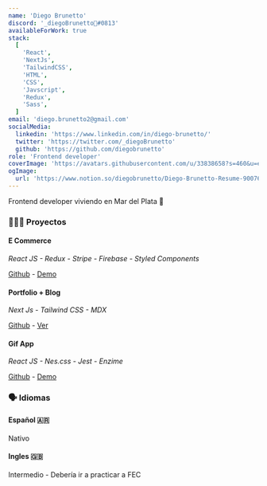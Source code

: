 ```yaml
---
name: 'Diego Brunetto'
discord: '_diegoBrunetto🌴#0813'
availableForWork: true
stack:
  [
    'React',
    'NextJs',
    'TailwindCSS',
    'HTML',
    'CSS',
    'Javscript',
    'Redux',
    'Sass',
  ]
email: 'diego.brunetto2@gmail.com'
socialMedia:
  linkedin: 'https://www.linkedin.com/in/diego-brunetto/'
  twitter: 'https://twitter.com/_diegoBrunetto'
  github: 'https://github.com/diegobrunetto'
role: 'Frontend developer'
coverImage: 'https://avatars.githubusercontent.com/u/33838658?s=460&u=eb871541d2bfc3b703f0aa77e32a7cabdd50b2e5&v=4'
ogImage:
  url: 'https://www.notion.so/diegobrunetto/Diego-Brunetto-Resume-900764c5624348f6b5dad582d84b5b46'
---
```


Frontend developer viviendo en Mar del Plata 🌊

### **👩🏻‍💻** Proyectos

#### E Commerce

_React JS - Redux - Stripe - Firebase - Styled Components_

[Github](https://github.com/diegobrunetto/E-commerce) - [Demo](https://db-ecommerce-app.herokuapp.com/)

#### Portfolio + Blog

_Next Js - Tailwind CSS - MDX_

[Github](https://github.com/diegobrunetto/flordipardo-next) - [Ver](https://flordipardo.com/)

#### Gif App

_React JS - Nes.css - Jest - Enzime_

[Github](https://github.com/diegobrunetto/react-giftexpertapp) - [Demo](https://diegobrunetto.github.io/react-giftexpertapp/)

### 🗣 Idiomas

#### Español 🇦🇷

Nativo

#### Ingles 🇬🇧

Intermedio - Debería ir a practicar a FEC
